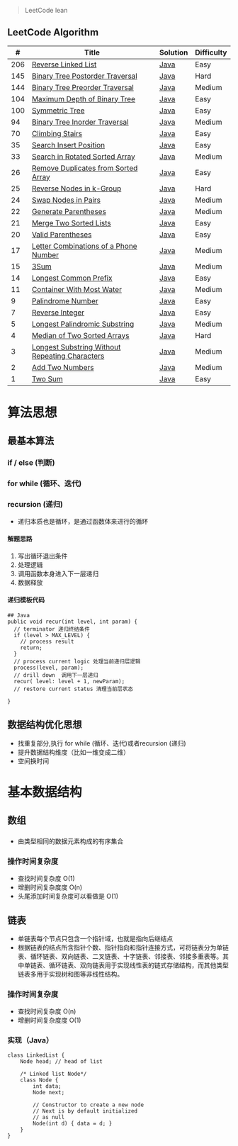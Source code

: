 > LeetCode lean

## LeetCode Algorithm

| # | Title | Solution | Difficulty |
|---| ----- | -------- | ---------- |
|206|[Reverse Linked List](https://leetcode.com/problems/reverse-linked-list/) | [Java](./java/206.反转链表.java)|Easy|
|145|[Binary Tree Postorder Traversal](https://leetcode.com/problems/binary-tree-postorder-traversal/) | [Java](./java/145.二叉树的后序遍历.java)|Hard|
|144|[Binary Tree Preorder Traversal](https://leetcode.com/problems/binary-tree-preorder-traversal/) | [Java](./java/144.二叉树的前序遍历.java)|Medium|
|104|[Maximum Depth of Binary Tree](https://leetcode.com/problems/maximum-depth-of-binary-tree/) | [Java](./java/104.二叉树的最大深度.java)|Easy|
|100|[Symmetric Tree](https://leetcode.com/problems/symmetric-tree/) | [Java](./java/100.相同的树.java)|Easy|
|94|[Binary Tree Inorder Traversal](https://leetcode.com/problems/binary-tree-inorder-traversal/) | [Java](./java/94.二叉树的中序遍历.java)|Medium|
|70|[Climbing Stairs](https://leetcode.com/problems/climbing-stairs/) | [Java](./java/70.爬楼梯.java)|Easy|
|35|[Search Insert Position](https://leetcode.com/problems/search-insert-position/) | [Java](./java/35.搜索插入位置.java)|Easy|
|33|[Search in Rotated Sorted Array](https://leetcode.com/problems/search-in-rotated-sorted-array/) | [Java](./java/33.搜索旋转排序数组.java)|Medium|
|26|[Remove Duplicates from Sorted Array](https://leetcode.com/problems/remove-duplicates-from-sorted-array/) | [Java](./java/26.删除排序数组中的重复项.java)|Easy|
|25|[Reverse Nodes in k-Group](https://leetcode.com/problems/reverse-nodes-in-k-group/) | [Java](./java/25.k-个一组翻转链表.java)|Hard|
|24|[Swap Nodes in Pairs](https://leetcode.com/problems/swap-nodes-in-pairs/) | [Java](./java/24.两两交换链表中的节点.java)|Medium|
|22|[Generate Parentheses](https://leetcode.com/problems/generate-parentheses/) | [Java](./java/22.括号生成.java)|Medium|
|21|[Merge Two Sorted Lists](https://leetcode.com/problems/merge-two-sorted-lists/) | [Java](./java/21.合并两个有序链表.java)|Easy|
|20|[Valid Parentheses](https://leetcode.com/problems/valid-parentheses/) | [Java](./java/20.有效的括号.java)|Easy|
|17|[Letter Combinations of a Phone Number](https://leetcode.com/problems/letter-combinations-of-a-phone-number/) | [Java](./java/17.电话号码的字母组合.java)|Medium|
|15|[3Sum](https://leetcode.com/problems/3sum/) | [Java](./java/15.三数之和.java)|Medium|
|14|[Longest Common Prefix](https://leetcode.com/problems/longest-common-prefix/) | [Java](./java/14.最长公共前缀.java)|Easy|
|11|[Container With Most Water](https://leetcode.com/problems/container-with-most-water/) | [Java](./java/11.盛最多水的容器.java)|Medium|
|9|[Palindrome Number](https://leetcode.com/problems/palindrome-number/) | [Java](./java/9.回文数.java)|Easy|
|7|[Reverse Integer](https://leetcode.com/problems/reverse-integer/) | [Java](./java/7.整数反转.java)|Easy|
|5|[Longest Palindromic Substring](https://leetcode.com/problems/longest-palindromic-substring/) | [Java](./java/5.最长回文子串.java)|Medium|
|4|[Median of Two Sorted Arrays](https://leetcode.com/problems/median-of-two-sorted-arrays/) | [Java](./java/4.寻找两个正序数组的中位数.java)|Hard|
|3|[Longest Substring Without Repeating Characters](https://leetcode.com/problems/longest-substring-without-repeating-characters/) | [Java](./java/3.无重复字符的最长子串.java)|Medium|
|2|[Add Two Numbers](https://leetcode.com/problems/add-two-numbers/) | [Java](./java/2.两数相加.java)|Medium|
|1|[Two Sum](https://leetcode.com/problems/two-sum/) | [Java](./java/1.两数之和.java)|Easy|


# 算法思想
## 最基本算法

### if / else (判断)
### for while (循环、迭代)
### recursion (递归)

- 递归本质也是循环，是通过函数体来进行的循环

#### 解题思路

1. 写出循环退出条件
2. 处理逻辑
3. 调用函数本身进入下一层递归
4. 数据释放

#### 递归模板代码


```
## Java
public void recur(int level, int param) { 
  // terminator 递归终结条件
  if (level > MAX_LEVEL) { 
    // process result 
    return; 
  }
  // process current logic 处理当前递归层逻辑
  process(level, param); 
  // drill down  调用下一层递归
  recur( level: level + 1, newParam); 
  // restore current status 清理当前层状态
 
}
```

## 数据结构优化思想

- 找重复部分,执行 for while (循环、迭代)或者recursion (递归)
- 提升数据结构维度（比如一维变成二维）
- 空间换时间
 

# 基本数据结构

## 数组

###
- 由类型相同的数据元素构成的有序集合

### 操作时间复杂度
- 查找时间复杂度 O(1)
- 增删时间复杂度度 O(n)
- 头尾添加时间复杂度可以看做是 O(1)


## 链表

- 单链表每个节点只包含一个指针域，也就是指向后继结点
- 根据链表的结点所含指针个数、指针指向和指针连接方式，可将链表分为单链表、循环链表、双向链表、二叉链表、十字链表、邻接表、邻接多重表等。其中单链表、循环链表、双向链表用于实现线性表的链式存储结构，而其他类型链表多用于实现树和图等非线性结构。

### 操作时间复杂度

- 查找时间复杂度 O(n)
- 增删时间复杂度度 O(1)

### 实现（Java）

```
class LinkedList { 
    Node head; // head of list 
  
    /* Linked list Node*/
    class Node { 
        int data; 
        Node next; 
  
        // Constructor to create a new node 
        // Next is by default initialized 
        // as null 
        Node(int d) { data = d; } 
    } 
}
```
